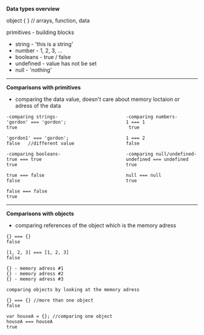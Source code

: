 **Data types overview**


object { } // arrays, function, data

primitives - building blocks

- string - 'this is a string'
- number - 1, 2, 3, ...
- booleans - true / false
- undefined - value has not be set
- null - 'nothing'
___

**Comparisons with primitives**
- comparing the data value, doesn't care about memory loctaion or adress of the data

```
-comparing strings-                         -comparing numbers-
'gordon' === 'gordon';                      1 === 1
true                                         true

'gordon1' === 'gordon';                     1 === 2
false   //different value                   false

-comparing booleans-                        -comparing null/undefined-
true === true                               undefined === undefined
true                                        true

true === false                              null === null
false                                       true

false === false
true
```
___

**Comparisons with objects**
- comparing references of the object which is the memory adress
```
{} === {}
false

[1, 2, 3] === [1, 2, 3]
false

{} - memory adress #1
{} - memory adress #2
{} - memory adress #3

comparing objects by looking at the memory adress

{} === {} //more than one object
false

var houseA = {}; //comparing one object
houseA === houseA
true
```
